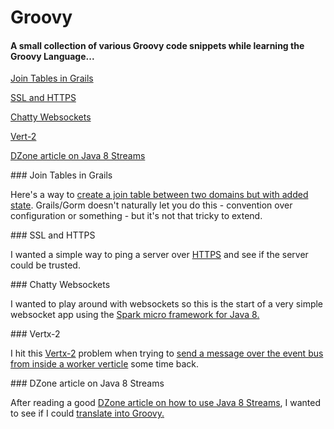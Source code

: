 # Groovy

#### A small collection of various Groovy code snippets while learning the Groovy Language...
[Join Tables in Grails](#JoinTable)  

[SSL and HTTPS](#HTTPS)

[Chatty Websockets](#websockets)

[Vert-2](#Vertx)

[DZone article on Java 8 Streams](#DZone.article.on.Java.8.Streams)



<a name="JoinTable"/>
### Join Tables in Grails  

Here's a way to [create a join table between two domains but with added state](has.many.join.table.name).
Grails/Gorm doesn't naturally let you do this - convention over configuration or something - but it's not
that tricky to extend.



<a name="HTTPS"/>
### SSL and HTTPS 

I wanted a simple way to ping a server over [HTTPS](SSLChecker) and see if the server could be trusted.


<a name="websockets"/>
### Chatty Websockets 

I wanted to play around with websockets so this is the start of a very simple websocket app using the [Spark micro framework for Java 8.](http://sparkjava.com/)


<a name="Vertx"/>
### Vertx-2

I hit this [Vertx-2](http://vertx.io/vertx2/docs.html) problem when trying to [send a message over the event bus from
inside a worker verticle](using.actor.inside.vertx2.worker.verticle) some time back.


<a name="DZone.article.on.Java.8.Streams"/>
### DZone article on Java 8 Streams

After reading a good [DZone article on how to use Java 8 Streams](https://dzone.com/articles/a-java-8-streams-cookbook?edition=268944&utm_source=Daily%20Digest&utm_medium=email&utm_campaign=dd%202017-02-14), I wanted to see if I could [translate into Groovy.](Java.8.streams.DZone.article)
